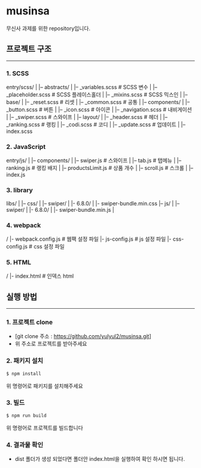 # musinsa
무신사 과제를 위한 repository입니다.

## 프로젝트 구조
---
### 1. SCSS
entry/scss/
|
|– abstracts/
|   |– _variables.scss    # SCSS 변수
|   |– _placeholder.scss  # SCSS 플레이스홀더
|   |– _mixins.scss       # SCSS 믹스인
|
|– base/
|   |– _reset.scss        # 리셋
|   |– _common.scss       # 공통
|
|– components/
|   |– _button.scss       # 버튼
|   |– _icon.scss         # 아이콘
|   |– _navigation.scss   # 내비게이션
|   |– _swiper.scss       # 스와이프
|
|– layout/
|   |– _header.scss       # 헤더
|   |– _ranking.scss      # 랭킹
|   |– _codi.scss         # 코디
|   |– _update.scss       # 업데이트
|
|– index.scss

### 2. JavaScript
entry/js/
|
|– components/
|   |– swiper.js          # 스와이프
|   |– tab.js             # 탭메뉴
|   |– ranking.js         # 랭킹 배지
|   |– productsLimit.js   # 상품 개수
|   |– scroll.js          # 스크롤
|
|– index.js

### 3. library
libs/
|
|– css/
|   |– swiper/
|        |- 6.8.0/
|             |- swiper-bundle.min.css
|– js/
|   |– swiper/
|        |- 6.8.0/
|             |- swiper-bundle.min.js
| 

### 4. webpack
/
|- webpack.config.js       # 웹팩 설정 파일
|- js-config.js            # js 설정 파일
|- css-config.js           # css 설정 파일

### 5. HTML
/
|- index.html              # 인덱스 html


## 실행 방법
---
### 1. 프로젝트 clone
* [git clone 주소 : https://github.com/yulyul2/musinsa.git] 
* 위 주소로 프로젝트를 받아주세요

### 2. 패키지 설치
``` bash
$ npm install
```
위 명령어로 패키지를 설치해주세요

### 3. 빌드
```bash
$ npm run build 
```
위 명령어로 프로젝트를 빌드합니다

### 4. 결과물 확인
* dist 폴더가 생성 되었다면 폴더안 index.html을 실행하여 확인 하시면 됩니다.

